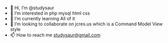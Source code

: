- 👋 Hi, I’m @studysaur
- 👀 I’m interested in php mysql html css
- 🌱 I’m currently learning All of it
- 💞️ I’m looking to collaborate on jcres.us which is a Command Model View style
- 📫 How to reach me studysaur@gmail.com

<!---
studysaur/studysaur is a ✨ special ✨ repository because its `README.md` (this file) appears on your GitHub profile.
You can click the Preview link to take a look at your changes.
--->
